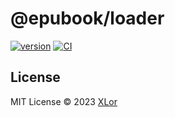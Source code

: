 # @epubook/loader

[![version](https://img.shields.io/npm/v/@epubook/loader?color=rgb%2850%2C203%2C86%29&label=@epubook/loader)](https://www.npmjs.com/package/@epubook/loader) [![CI](https://github.com/yjl9903/epubook/actions/workflows/ci.yml/badge.svg)](https://github.com/yjl9903/epubook/actions/workflows/ci.yml)

## License

MIT License © 2023 [XLor](https://github.com/yjl9903)

